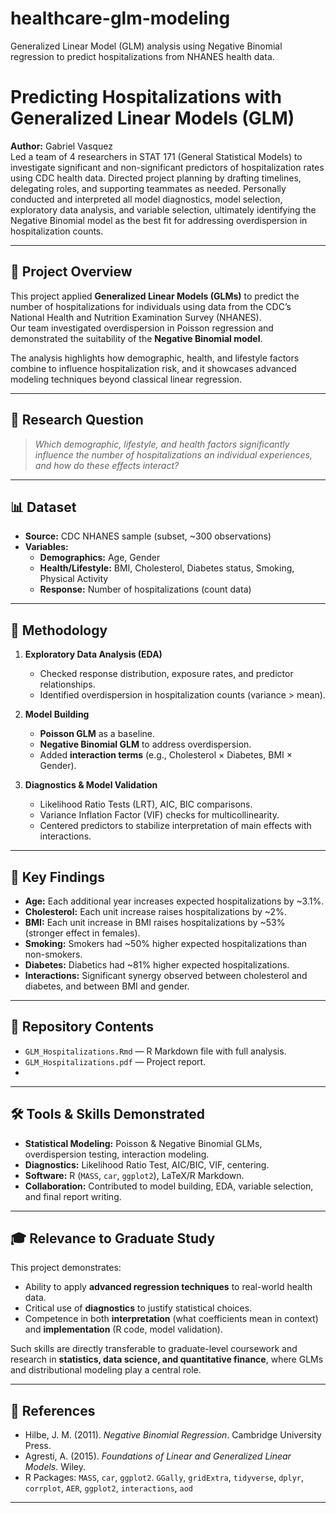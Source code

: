 # healthcare-glm-modeling
Generalized Linear Model (GLM) analysis using Negative Binomial regression to predict hospitalizations from NHANES health data.

# Predicting Hospitalizations with Generalized Linear Models (GLM)

**Author:** Gabriel Vasquez  
Led a team of 4 researchers in STAT 171 (General Statistical Models) to investigate significant and non-significant predictors of hospitalization rates using CDC health data. Directed project planning by drafting timelines, delegating roles, and supporting teammates as needed. Personally conducted and interpreted all model diagnostics, model selection, exploratory data analysis, and variable selection, ultimately identifying the Negative Binomial model as the best fit for addressing overdispersion in hospitalization counts.

---

## 📌 Project Overview
This project applied **Generalized Linear Models (GLMs)** to predict the number of hospitalizations for individuals using data from the CDC’s National Health and Nutrition Examination Survey (NHANES).  
Our team investigated overdispersion in Poisson regression and demonstrated the suitability of the **Negative Binomial model**.  

The analysis highlights how demographic, health, and lifestyle factors combine to influence hospitalization risk, and it showcases advanced modeling techniques beyond classical linear regression.  

---

## 🎯 Research Question
> *Which demographic, lifestyle, and health factors significantly influence the number of hospitalizations an individual experiences, and how do these effects interact?*

---

## 📊 Dataset
- **Source:** CDC NHANES sample (subset, ~300 observations)  
- **Variables:**  
  - **Demographics:** Age, Gender  
  - **Health/Lifestyle:** BMI, Cholesterol, Diabetes status, Smoking, Physical Activity  
  - **Response:** Number of hospitalizations (count data)  

---

## 🧮 Methodology
1. **Exploratory Data Analysis (EDA)**  
   - Checked response distribution, exposure rates, and predictor relationships.  
   - Identified overdispersion in hospitalization counts (variance > mean).  

2. **Model Building**  
   - **Poisson GLM** as a baseline.  
   - **Negative Binomial GLM** to address overdispersion.  
   - Added **interaction terms** (e.g., Cholesterol × Diabetes, BMI × Gender).  

3. **Diagnostics & Model Validation**  
   - Likelihood Ratio Tests (LRT), AIC, BIC comparisons.  
   - Variance Inflation Factor (VIF) checks for multicollinearity.  
   - Centered predictors to stabilize interpretation of main effects with interactions.  

---

## 🔑 Key Findings
- **Age:** Each additional year increases expected hospitalizations by ~3.1%.  
- **Cholesterol:** Each unit increase raises hospitalizations by ~2%.  
- **BMI:** Each unit increase in BMI raises hospitalizations by ~53% (stronger effect in females).  
- **Smoking:** Smokers had ~50% higher expected hospitalizations than non-smokers.  
- **Diabetes:** Diabetics had ~81% higher expected hospitalizations.  
- **Interactions:** Significant synergy observed between cholesterol and diabetes, and between BMI and gender.  

---

## 📂 Repository Contents
- `GLM_Hospitalizations.Rmd` — R Markdown file with full analysis.  
- `GLM_Hospitalizations.pdf` — Project report.
- 
---

## 🛠️ Tools & Skills Demonstrated
- **Statistical Modeling:** Poisson & Negative Binomial GLMs, overdispersion testing, interaction modeling.  
- **Diagnostics:** Likelihood Ratio Test, AIC/BIC, VIF, centering.  
- **Software:** R (`MASS`, `car`, `ggplot2`), LaTeX/R Markdown.  
- **Collaboration:** Contributed to model building, EDA, variable selection, and final report writing.  

---

## 🎓 Relevance to Graduate Study
This project demonstrates:  
- Ability to apply **advanced regression techniques** to real-world health data.  
- Critical use of **diagnostics** to justify statistical choices.  
- Competence in both **interpretation** (what coefficients mean in context) and **implementation** (R code, model validation).  

Such skills are directly transferable to graduate-level coursework and research in **statistics, data science, and quantitative finance**, where GLMs and distributional modeling play a central role.  

---

## 📎 References
- Hilbe, J. M. (2011). *Negative Binomial Regression*. Cambridge University Press.  
- Agresti, A. (2015). *Foundations of Linear and Generalized Linear Models*. Wiley.  
- R Packages: `MASS`, `car`, `ggplot2`.  `GGally`, `gridExtra`, `tidyverse`, `dplyr`, `corrplot`, `AER`, `ggplot2`, `interactions`, `aod` 

---

